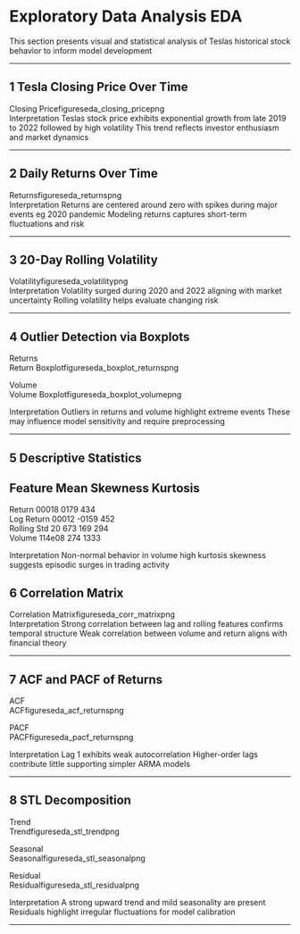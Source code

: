 #  Exploratory Data Analysis EDA

This section presents visual and statistical analysis of Teslas historical stock behavior to inform model development

---

## 1  Tesla Closing Price Over Time
Closing Pricefigureseda_closing_pricepng  
Interpretation Teslas stock price exhibits exponential growth from late 2019 to 2022 followed by high volatility This trend reflects investor enthusiasm and market dynamics

---

## 2  Daily Returns Over Time
Returnsfigureseda_returnspng  
Interpretation Returns are centered around zero with spikes during major events eg 2020 pandemic Modeling returns captures short-term fluctuations and risk

---

## 3  20-Day Rolling Volatility
Volatilityfigureseda_volatilitypng  
Interpretation Volatility surged during 2020 and 2022 aligning with market uncertainty Rolling volatility helps evaluate changing risk

---

## 4  Outlier Detection via Boxplots

Returns  
Return Boxplotfigureseda_boxplot_returnspng  

Volume  
Volume Boxplotfigureseda_boxplot_volumepng  

Interpretation Outliers in returns and volume highlight extreme events These may influence model sensitivity and require preprocessing

---

## 5  Descriptive Statistics

 Feature            Mean        Skewness  Kurtosis 
--------------------------------------------------
 Return             00018      0179     434     
 Log Return         00012      -0159    452     
 Rolling Std 20   673        169      294     
 Volume             114e08    274      1333    

Interpretation Non-normal behavior in volume high kurtosis skewness suggests episodic surges in trading activity



## 6  Correlation Matrix
Correlation Matrixfigureseda_corr_matrixpng  
Interpretation Strong correlation between lag and rolling features confirms temporal structure Weak correlation between volume and return aligns with financial theory

---

## 7  ACF and PACF of Returns

ACF  
ACFfigureseda_acf_returnspng  

PACF  
PACFfigureseda_pacf_returnspng  

Interpretation Lag 1 exhibits weak autocorrelation Higher-order lags contribute little supporting simpler ARMA models

---

## 8  STL Decomposition

Trend  
Trendfigureseda_stl_trendpng  

Seasonal  
Seasonalfigureseda_stl_seasonalpng  

Residual  
Residualfigureseda_stl_residualpng  

Interpretation A strong upward trend and mild seasonality are present Residuals highlight irregular fluctuations for model calibration

---
